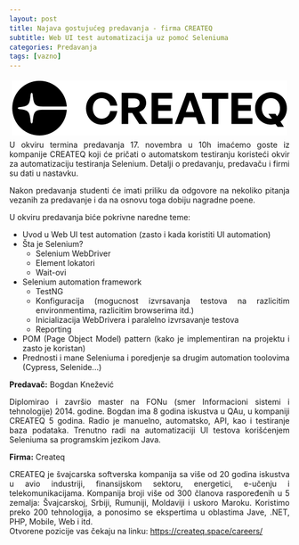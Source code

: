 ```yaml
---
layout: post
title: Najava gostujućeg predavanja - firma CREATEQ
subtitle: Web UI test automatizacija uz pomoć Seleniuma
categories: Predavanja
tags: [vazno]
---
```


<script>
  var t = document.getElementsByTagName('html')[0].dataset.theme;
  if (t == 'dark') {
    document.getElementById("img-createq").src = "/assets/logos/Createq-Logo-white.png";
  }
</script>

<div class="square">
<div style="float: left; margin: 5px;">
<img id="img-createq" src="/assets/logos/Createq-Logo-black.png">
</div>
<div style="text-align: justify">
<p>
U okviru termina predavanja 17. novembra u 10h imaćemo goste iz kompanije CREATEQ koji će pričati o automatskom testiranju koristeći okvir za automatizaciju testiranja Selenium. Detalji o predavanju, predavaču i firmi su dati u nastavku.
</p>

<p>
Nakon predavanja studenti će imati priliku da odgovore na nekoliko pitanja vezanih za predavanje i da na osnovu toga dobiju nagradne poene. 
</p>

<p>
U okviru predavanja biće pokrivne naredne teme:
<ul>
<li>   Uvod u Web UI test automation (zasto i kada koristiti UI automation)
<li>   Šta je Selenium?
<ul>
<li>   Selenium WebDriver
<li>   Element lokatori
<li>   Wait-ovi
</ul>
<li>   Selenium automation framework
<ul>
<li>   TestNG
<li>   Konfiguracija (mogucnost izvrsavanja testova na razlicitim environmentima, razlicitim browserima itd.)
<li>   Inicializacija WebDrivera i paralelno izvrsavanje testova
<li>   Reporting
</ul>
<li>   POM (Page Object Model) pattern (kako je implementiran na projektu i zasto je koristan)
<li>   Prednosti i mane Seleniuma i poredjenje sa drugim automation toolovima (Cypress, Selenide...)
</ul>
</p>

<b>Predavač:</b> Bogdan Knežević<br>

<p>
Diplomirao i završio master na FONu (smer Informacioni sistemi i tehnologije) 2014. godine. Bogdan ima 8 godina iskustva u QAu, u kompaniji CREATEQ 5 godina. Radio je manuelno, automatsko, API, kao i testiranje baza podataka. Trenutno radi na automatizaciji UI testova korišćenjem Seleniuma sa programskim jezikom Java.
</p>

<b>Firma:</b> Createq <br>

<p>
CREATEQ je švajcarska softverska kompanija sa više od 20 godina iskustva u avio industriji, finansijskom sektoru, energetici, e-učenju i telekomunikacijama. Kompanija broji više od 300 članova raspoređenih u 5 zemalja: Švajcarskoj, Srbiji, Rumuniji, Moldaviji i uskoro Maroku. Koristimo preko 200 tehnologija, a ponosimo se ekspertima u oblastima Jave, .NET, PHP, Mobile, Web i itd. <br>
Otvorene pozicije vas čekaju na linku: <a href="https://createq.space/careers/">https://createq.space/careers/</a>
</div>
</div>
